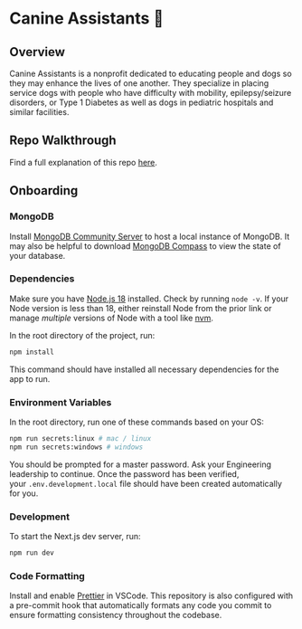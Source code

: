 # Canine Assistants 🐶

## Overview

Canine Assistants is a nonprofit dedicated to educating people and dogs so they may enhance the lives of one another. They specialize in placing service dogs with people who have difficulty with mobility, epilepsy/seizure disorders, or Type 1 Diabetes as well as dogs in pediatric hospitals and similar facilities.

## Repo Walkthrough

Find a full explanation of this repo [here](https://www.notion.so/gtbitsofgood/Repo-Walkthrough-491ed6b3b4a24052a6b6e331a4307f66?pvs=4).

## Onboarding

### MongoDB

Install [MongoDB Community Server](https://www.mongodb.com/docs/manual/administration/install-community/) to host a local instance of MongoDB. It may also be helpful to download [MongoDB Compass](https://www.mongodb.com/try/download/compass#compass) to view the state of your database.

### Dependencies

Make sure you have [Node.js 18](https://nodejs.org/en) installed. Check by running `node -v`. If your Node version is less than 18, either reinstall Node from the prior link or manage _multiple_ versions of Node with a tool like [nvm](https://github.com/nvm-sh/nvm).

In the root directory of the project, run:

```sh
npm install
```

This command should have installed all necessary dependencies for the app to run.

### Environment Variables

In the root directory, run one of these commands based on your OS:

```sh
npm run secrets:linux # mac / linux
npm run secrets:windows # windows
```

You should be prompted for a master password. Ask your Engineering leadership to continue. Once the password has been verified, your `.env.development.local` file should have been created automatically for you.

### Development

To start the Next.js dev server, run:

```sh
npm run dev
```

### Code Formatting

Install and enable [Prettier](https://marketplace.visualstudio.com/items?itemName=esbenp.prettier-vscode) in VSCode. This repository is also configured with a pre-commit hook that automatically formats any code you commit to ensure formatting consistency throughout the codebase.
